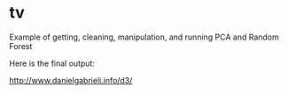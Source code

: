 tv
==

Example of getting, cleaning, manipulation, and running PCA and Random Forest


Here is the final output:


http://www.danielgabrieli.info/d3/


